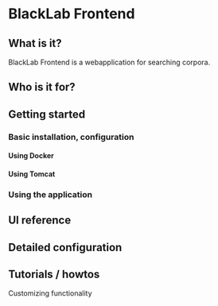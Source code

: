 # BlackLab Frontend

## What is it?

BlackLab Frontend is a webapplication for searching corpora.

## Who is it for?

## Getting started

### Basic installation, configuration
    
#### Using Docker
#### Using Tomcat

### Using the application

## UI reference

## Detailed configuration

## Tutorials / howtos

Customizing functionality

